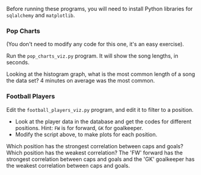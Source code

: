 
Before running these programs, you will need to install Python libraries for `sqlalchemy` and `matplotlib`.

### Pop Charts

(You don't need to modify any code for this one, it's an easy exercise).

Run the `pop_charts_viz.py` program. It will show the song lengths, in seconds.

Looking at the histogram graph, what is the most common length of a song the data set? 4 minutes on average was the most common.

### Football Players

Edit the `football_players_viz.py` program, and edit it to filter to a position.

* Look at the player data in the database and get the codes for different positions. Hint: `FW` is for forward, `GK` for goalkeeper.
* Modify the script above, to make plots for each position.

Which position has the strongest correlation between caps and goals? Which position has the weakest correlation?
The 'FW' forward has the strongest correlation between caps and goals and the 'GK' goalkeeper has the weakest correlation between caps and goals.
